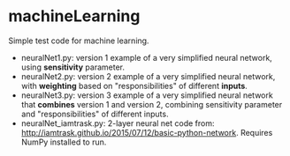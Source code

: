 # machineLearning
Simple test code for machine learning.

* neuralNet1.py:  version 1 example of a very simplified neural network, using **sensitivity** parameter.
* neuralNet2.py:  version 2 example of a very simplified neural network, with **weighting** based on "responsibilities" of different **inputs**.
* neuralNet3.py:  version 3 example of a very simplified neural network that **combines** version 1 and version 2, combining sensitivity parameter and "responsibilities" of different inputs.
* neuralNet_iamtrask.py:  2-layer neural net code from: http://iamtrask.github.io/2015/07/12/basic-python-network.  Requires NumPy installed to run.